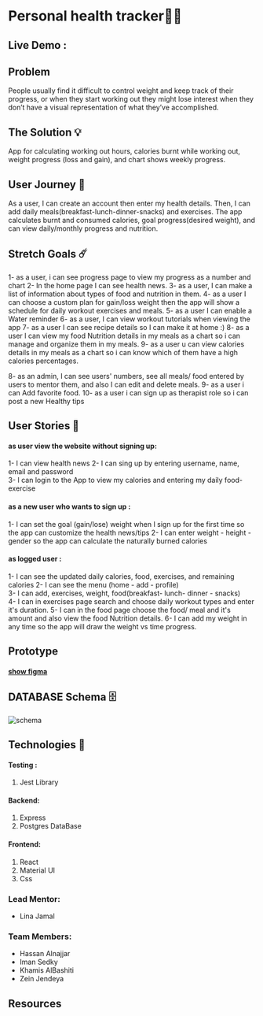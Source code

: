 # Personal health tracker🏋️‍♀️

## Live Demo :

## Problem

People usually find it difficult to control weight and keep track of their progress, or when they start working out they might lose interest when they don’t have a visual representation of what they’ve accomplished.

## The Solution 💡

App for calculating working out hours, calories burnt while working out, weight progress (loss and gain), and chart shows weekly progress.

## User Journey 🚀

As a user, I can create an account then enter my health details. Then, I can add daily meals(breakfast-lunch-dinner-snacks) and exercises. The app calculates burnt and consumed calories, goal progress(desired weight), and can view daily/monthly progress and nutrition.

## Stretch Goals ☄️

1- as a user, i can see progress page to view my progress as a number and chart
2- In the home page I can see health news.
3- as a user, I can make a list of information about types of food and nutrition in them.
4- as a user I can choose a custom plan for gain/loss weight then the app will show a schedule for daily workout exercises and meals.
5- as a user I can enable a Water reminder
6- as a user, I can view workout tutorials when viewing the app
7- as a user I can see recipe details so I can make it at home :)
8- as a user I can view my food Nutrition details in my meals as a chart so i can manage and organize them in my meals.
9- as a user u can view calories details in my meals as a chart so i can know which of them have a high calories percentages.

8- as an admin, I can see users' numbers, see all meals/ food entered by users to mentor them, and also I can edit and delete meals.
9- as a user i can Add favorite food.
10- as a user i can sign up as therapist role so i can post a new Healthy tips

## User Stories 📝

#### as user view the website without signing up:

1- I can view health news
2- I can sing up by entering username, name, email and password  
3- I can login to the App to view my calories and entering my daily food-exercise

#### as a new user who wants to sign up :

1- I can set the goal (gain/lose) weight when I sign up for the first time so the app can customize the health news/tips
2- I can enter weight - height - gender so the app can calculate the naturally burned calories

#### as logged user :

1- I can see the updated daily calories, food, exercises, and remaining calories
2- I can see the menu (home - add - profile)  
3- I can add, exercises, weight, food(breakfast- lunch- dinner - snacks)  
4- I can in exercises page search and choose daily workout types and enter it's duration.
5- I can in the food page choose the food/ meal and it's amount and also view the food Nutrition details.
6- I can add my weight in any time so the app will draw the weight vs time progress.

## Prototype

#### [show figma](https://www.figma.com/file/1FtfYBIz27qmLXEiTJ590m/CalTrack?node-id=0%3A1)

## DATABASE Schema :file_cabinet:

![schema](https://user-images.githubusercontent.com/62110034/106577269-d7f1db80-6546-11eb-88ea-952899d94f45.png)

## Technologies 🔧

#### Testing :

1.  Jest Library

#### Backend:

1.  Express
2.  Postgres DataBase

#### Frontend:

1.  React
2.  Material UI
3.  Css

### Lead Mentor:

- Lina Jamal

### Team Members:

- Hassan Alnajjar
- Iman Sedky
- Khamis AlBashiti
- Zein Jendeya

## Resources
